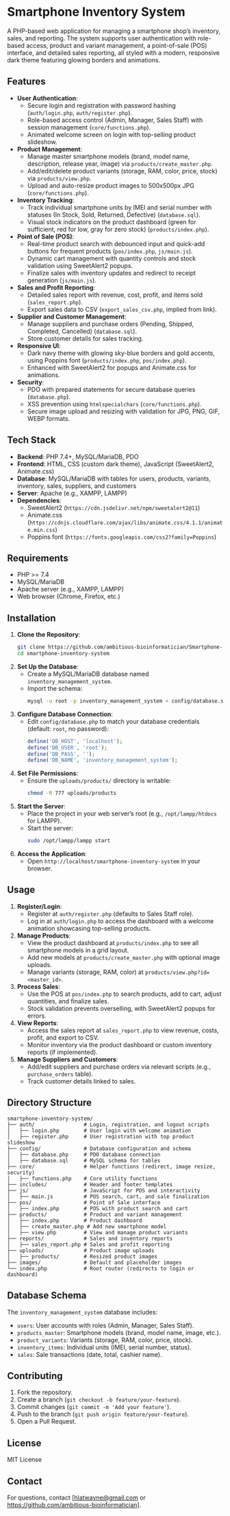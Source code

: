 # Smartphone Inventory System

A PHP-based web application for managing a smartphone shop’s inventory, sales, and reporting. The system supports user authentication with role-based access, product and variant management, a point-of-sale (POS) interface, and detailed sales reporting, all styled with a modern, responsive dark theme featuring glowing borders and animations.

## Features
- **User Authentication**:
  - Secure login and registration with password hashing (`auth/login.php`, `auth/register.php`).
  - Role-based access control (Admin, Manager, Sales Staff) with session management (`core/functions.php`).
  - Animated welcome screen on login with top-selling product slideshow.
- **Product Management**:
  - Manage master smartphone models (brand, model name, description, release year, image) via `products/create_master.php`.
  - Add/edit/delete product variants (storage, RAM, color, price, stock) via `products/view.php`.
  - Upload and auto-resize product images to 500x500px JPG (`core/functions.php`).
- **Inventory Tracking**:
  - Track individual smartphone units by IMEI and serial number with statuses (In Stock, Sold, Returned, Defective) (`database.sql`).
  - Visual stock indicators on the product dashboard (green for sufficient, red for low, gray for zero stock) (`products/index.php`).
- **Point of Sale (POS)**:
  - Real-time product search with debounced input and quick-add buttons for frequent products (`pos/index.php`, `js/main.js`).
  - Dynamic cart management with quantity controls and stock validation using SweetAlert2 popups.
  - Finalize sales with inventory updates and redirect to receipt generation (`js/main.js`).
- **Sales and Profit Reporting**:
  - Detailed sales report with revenue, cost, profit, and items sold (`sales_report.php`).
  - Export sales data to CSV (`export_sales_csv.php`, implied from link).
- **Supplier and Customer Management**:
  - Manage suppliers and purchase orders (Pending, Shipped, Completed, Cancelled) (`database.sql`).
  - Store customer details for sales tracking.
- **Responsive UI**:
  - Dark navy theme with glowing sky-blue borders and gold accents, using Poppins font (`products/index.php`, `pos/index.php`).
  - Enhanced with SweetAlert2 for popups and Animate.css for animations.
- **Security**:
  - PDO with prepared statements for secure database queries (`database.php`).
  - XSS prevention using `htmlspecialchars` (`core/functions.php`).
  - Secure image upload and resizing with validation for JPG, PNG, GIF, WEBP formats.

## Tech Stack
- **Backend**: PHP 7.4+, MySQL/MariaDB, PDO
- **Frontend**: HTML, CSS (custom dark theme), JavaScript (SweetAlert2, Animate.css)
- **Database**: MySQL/MariaDB with tables for users, products, variants, inventory, sales, suppliers, and customers
- **Server**: Apache (e.g., XAMPP, LAMPP)
- **Dependencies**:
  - SweetAlert2 (`https://cdn.jsdelivr.net/npm/sweetalert2@11`)
  - Animate.css (`https://cdnjs.cloudflare.com/ajax/libs/animate.css/4.1.1/animate.min.css`)
  - Poppins font (`https://fonts.googleapis.com/css2?family=Poppins`)

## Requirements
- PHP >= 7.4
- MySQL/MariaDB
- Apache server (e.g., XAMPP, LAMPP)
- Web browser (Chrome, Firefox, etc.)

## Installation
1. **Clone the Repository**:
   ```bash
   git clone https://github.com/ambitious-bioinformatician/Smartphone-Inventory-POS-System.git
   cd smartphone-inventory-system
   ```
2. **Set Up the Database**:
   - Create a MySQL/MariaDB database named `inventory_management_system`.
   - Import the schema:
     ```bash
     mysql -u root -p inventory_management_system < config/database.sql
     ```
3. **Configure Database Connection**:
   - Edit `config/database.php` to match your database credentials (default: `root`, no password):
     ```php
     define('DB_HOST', 'localhost');
     define('DB_USER', 'root');
     define('DB_PASS', '');
     define('DB_NAME', 'inventory_management_system');
     ```
4. **Set File Permissions**:
   - Ensure the `uploads/products/` directory is writable:
     ```bash
     chmod -R 777 uploads/products
     ```
5. **Start the Server**:
   - Place the project in your web server’s root (e.g., `/opt/lampp/htdocs` for LAMPP).
   - Start the server:
     ```bash
     sudo /opt/lampp/lampp start
     ```
6. **Access the Application**:
   - Open `http://localhost/smartphone-inventory-system` in your browser.

## Usage
1. **Register/Login**:
   - Register at `auth/register.php` (defaults to Sales Staff role).
   - Log in at `auth/login.php` to access the dashboard with a welcome animation showcasing top-selling products.
2. **Manage Products**:
   - View the product dashboard at `products/index.php` to see all smartphone models in a grid layout.
   - Add new models at `products/create_master.php` with optional image uploads.
   - Manage variants (storage, RAM, color) at `products/view.php?id=<master_id>`.
3. **Process Sales**:
   - Use the POS at `pos/index.php` to search products, add to cart, adjust quantities, and finalize sales.
   - Stock validation prevents overselling, with SweetAlert2 popups for errors.
4. **View Reports**:
   - Access the sales report at `sales_report.php` to view revenue, costs, profit, and export to CSV.
   - Monitor inventory via the product dashboard or custom inventory reports (if implemented).
5. **Manage Suppliers and Customers**:
   - Add/edit suppliers and purchase orders via relevant scripts (e.g., `purchase_orders` table).
   - Track customer details linked to sales.

## Directory Structure
```
smartphone-inventory-system/
├── auth/                # Login, registration, and logout scripts
│   ├── login.php        # User login with welcome animation
│   ├── register.php     # User registration with top product slideshow
├── config/              # Database configuration and schema
│   ├── database.php     # PDO database connection
│   ├── database.sql     # MySQL schema for tables
├── core/                # Helper functions (redirect, image resize, security)
│   ├── functions.php    # Core utility functions
├── includes/            # Header and footer templates
├── js/                  # JavaScript for POS and interactivity
│   ├── main.js          # POS search, cart, and sale finalization
├── pos/                 # Point of Sale interface
│   ├── index.php        # POS with product search and cart
├── products/            # Product and variant management
│   ├── index.php        # Product dashboard
│   ├── create_master.php # Add new smartphone model
│   ├── view.php         # View and manage product variants
├── reports/             # Sales and inventory reports
│   ├── sales_report.php # Sales and profit reporting
├── uploads/             # Product image uploads
│   ├── products/        # Resized product images
├── images/              # Default and placeholder images
└── index.php            # Root router (redirects to login or dashboard)
```

## Database Schema
The `inventory_management_system` database includes:
- `users`: User accounts with roles (Admin, Manager, Sales Staff).
- `products_master`: Smartphone models (brand, model name, image, etc.).
- `product_variants`: Variants (storage, RAM, color, price, stock).
- `inventory_items`: Individual units (IMEI, serial number, status).
- `sales`: Sale transactions (date, total, cashier name).


## Contributing
1. Fork the repository.
2. Create a branch (`git checkout -b feature/your-feature`).
3. Commit changes (`git commit -m 'Add your feature'`).
4. Push to the branch (`git push origin feature/your-feature`).
5. Open a Pull Request.

## License
MIT License

## Contact
For questions, contact [hlatwayne@gmail.com or https://github.com/ambitious-bioinformatician].

